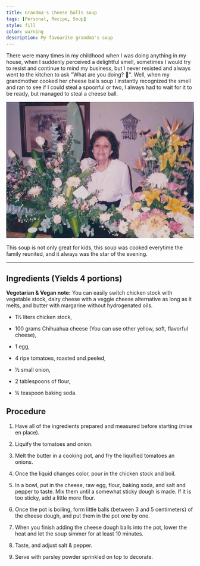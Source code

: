 ```yaml
---
title: Grandma's Cheese balls soup
tags: [Personal, Recipe, Soup]
style: fill
color: warning
description: My favourite grandma's soup
---
```


There were many times in my childhood when I was doing anything in my house, when I suddenly perceived a delightful smell, sometimes I would try to resist and continue to mind my business, but I never resisted and always went to the kitchen to ask "What are you doing? :eyes:". Well, when my grandmother cooked her cheese balls soup I instantly recognized the smell and ran to see if I could steal a spoonful or two, I always had to wait for it to be ready, but managed to steal a cheese ball.

![My grandmother](/assets/img/grandma.jpg)

This soup is not only great for kids, this soup was cooked everytime the family reunited, and it always was the star of the evening.

---

## Ingredients (Yields 4 portions)

**Vegetarian & Vegan note:** You can easily switch chicken stock with vegetable stock, dairy cheese with a veggie cheese alternative as long as it melts, and butter with margarine without hydrogenated oils.

- 1½ liters chicken stock,
  
- 100 grams Chihuahua cheese (You can use other yellow, soft, flavorful cheese),
  
- 1 egg,

- 4 ripe tomatoes, roasted and peeled,

- ½ small onion,

- 2 tablespoons of flour,

- ¼ teaspoon baking soda.

## Procedure

1. Have all of the ingredients prepared and measured before starting (mise en place).

2. Liquify the tomatoes and onion.

3. Melt the butter in a cooking pot, and fry the liquified tomatoes an onions.

4. Once the liquid changes color, pour in the chicken stock and boil.

5. In a bowl, put in the cheese, raw egg, flour, baking soda, and salt and pepper to taste. Mix them until a somewhat sticky dough is made. If it is too sticky, add a little more flour.

6. Once the pot is boiling, form little balls (between 3 and 5 centimeters) of the cheese dough, and put them in the pot one by one.

7. When you finish adding the cheese dough balls into the pot, lower the heat and let the soup simmer for at least 10 minutes.

8. Taste, and adjust salt & pepper.

9. Serve with parsley powder sprinkled on top to decorate.
